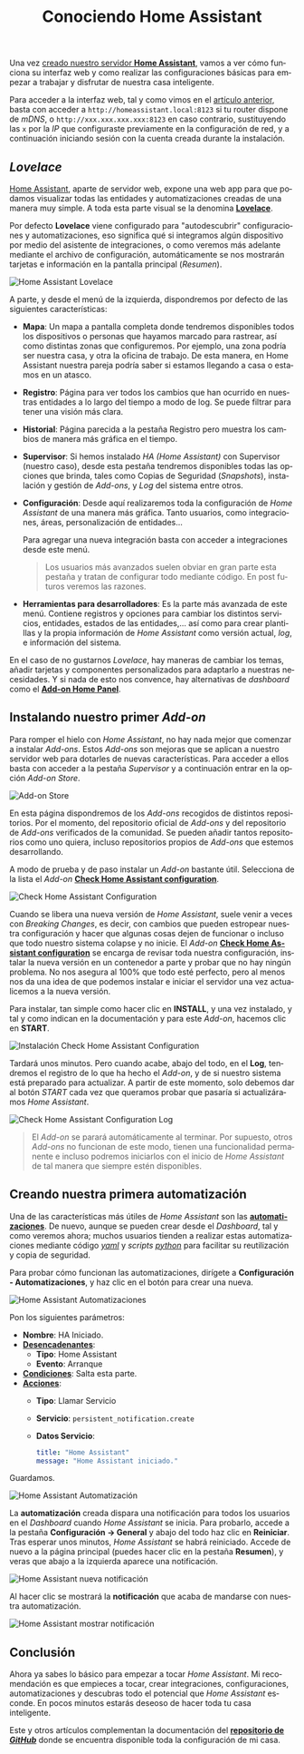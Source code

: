 ﻿---
title: "Conociendo Home Assistant"
header:
  image: /assets/posts/es/conociendo-home-assistant/header.jpg
tags: homeassistant hassio domotica
lang: es
ref: 13
permalink: /es/conociendo-home-assistant/
last_modified_at: 2020-08-31
---

Una vez [creado nuestro servidor **Home Assistant**](https://www.nocountryforgeeks.com/domotizando-nuestra-casa-con-home-assistant/), vamos a ver cómo funciona su interfaz web y como realizar las configuraciones básicas para empezar a trabajar y disfrutar de nuestra casa inteligente.

Para acceder a la interfaz web, tal y como vimos en el [artículo anterior](https://www.nocountryforgeeks.com/domotizando-nuestra-casa-con-home-assistant/), basta con acceder a `http://homeassistant.local:8123` si tu router dispone de *mDNS*, o `http://xxx.xxx.xxx.xxx:8123` en caso contrario, sustituyendo las `x` por la *IP* que configuraste previamente en la configuración de red, y a continuación iniciando sesión con la cuenta creada durante la instalación.

## *Lovelace*

[Home Assistant](https://www.home-assistant.io/), aparte de servidor web, expone una web app para que podamos visualizar todas las entidades y automatizaciones creadas de una manera muy simple. A toda esta parte visual se la denomina [**Lovelace**](https://www.home-assistant.io/lovelace/).

Por defecto **Lovelace** viene configurado para "autodescubrir" configuraciones y automatizaciones, eso significa qué si integramos algún dispositivo por medio del asistente de integraciones, o como veremos más adelante mediante el archivo de configuración, automáticamente se nos mostrarán tarjetas e información en la pantalla principal (*Resumen*).

![Home Assistant Lovelace](/assets/posts/es/conociendo-home-assistant/lovelace-dashboard.png)

A parte, y desde el menú de la izquierda, dispondremos por defecto de las siguientes características:

- **Mapa**: Un mapa a pantalla completa donde tendremos disponibles todos los dispositivos o personas que hayamos marcado para rastrear, así como distintas zonas que configuremos. Por ejemplo, una zona podría ser nuestra casa, y otra la oficina de trabajo. De esta manera, en Home Assistant nuestra pareja podría saber si estamos llegando a casa o estamos en un atasco.

- **Registro**: Página para ver todos los cambios que han ocurrido en nuestras entidades a lo largo del tiempo a modo de log. Se puede filtrar para tener una visión más clara.

- **Historial**: Página parecida a la pestaña Registro pero muestra los cambios de manera más gráfica en el tiempo.

- **Supervisor**: Si hemos instalado *HA (Home Assistant)* con Supervisor (nuestro caso), desde esta pestaña tendremos disponibles todas las opciones que brinda, tales como Copias de Seguridad (*Snapshots*), instalación y gestión de *Add-ons*, y *Log* del sistema entre otros.

- **Configuración**: Desde aquí realizaremos toda la configuración de *Home Assistant* de una manera más gráfica. Tanto usuarios, como integraciones, áreas, personalización de entidades...

    Para agregar una nueva integración basta con acceder a integraciones desde este menú.

    > Los usuarios más avanzados suelen obviar en gran parte esta pestaña y tratan de configurar todo mediante código. En post futuros veremos las razones.

- **Herramientas para desarrolladores**: Es la parte más avanzada de este menú. Contiene registros y opciones para cambiar los distintos servicios, entidades, estados de las entidades,... así como para crear plantillas y la propia información de *Home Assistant* como versión actual, *log*, e información del sistema.

En el caso de no gustarnos *Lovelace*, hay maneras de cambiar los temas, añadir tarjetas y componentes personalizados para adaptarlo a nuestras necesidades. Y si nada de esto nos convence, hay alternativas de *dashboard* como el [**Add-on Home Panel**](https://github.com/hassio-addons/addon-home-panel).

## Instalando nuestro primer *Add-on*

Para romper el hielo con *Home Assistant*, no hay nada mejor que comenzar a instalar *Add-ons*. Estos *Add-ons* son mejoras que se aplican a nuestro servidor web para dotarles de nuevas características. Para acceder a ellos basta con acceder a la pestaña *Supervisor* y a continuación entrar en la opción *Add-on Store*.

![Add-on Store](/assets/posts/es/conociendo-home-assistant/hassio-addon-store.png)

En esta página dispondremos de los *Add-ons* recogidos de distintos repositorios. Por el momento, del repositorio oficial de *Add-ons* y del repositorio de *Add-ons* verificados de la comunidad. Se pueden añadir tantos repositorios como uno quiera, incluso repositorios propios de *Add-ons* que estemos desarrollando.

A modo de prueba y de paso instalar un *Add-on* bastante útil. Selecciona de la lista el *Add-on* [**Check Home Assistant configuration**](https://github.com/home-assistant/hassio-addons/tree/master/check_config).

![Check Home Assistant Configuration](/assets/posts/es/conociendo-home-assistant/official-addons.png)

Cuando se libera una nueva versión de *Home Assistant*, suele venir a veces con *Breaking Changes*, es decir, con cambios que pueden estropear nuestra configuración y hacer que algunas cosas dejen de funcionar o incluso que todo nuestro sistema colapse y no inicie. El *Add-on* [**Check Home Assistant configuration**](https://github.com/home-assistant/hassio-addons/tree/master/check_config) se encarga de revisar toda nuestra configuración, instalar la nueva versión en un contenedor a parte y probar que no hay ningún problema. No nos asegura al 100% que todo esté perfecto, pero al menos nos da una idea de que podemos instalar e iniciar el servidor una vez actualicemos a la nueva versión.

Para instalar, tan simple como hacer clic en **INSTALL**, y una vez instalado, y tal y como indican en la documentación y para este *Add-on*, hacemos clic en **START**.

![Instalación Check Home Assistant Configuration](/assets/posts/es/conociendo-home-assistant/check-home-assistant-configuration-addon.png)

Tardará unos minutos. Pero cuando acabe, abajo del todo, en el **Log**, tendremos el registro de lo que ha hecho el *Add-on*, y de si nuestro sistema está preparado para actualizar. A partir de este momento, solo debemos dar al botón *START* cada vez que queramos probar que pasaría si actualizáramos *Home Assistant*.

![Check Home Assistant Configuration Log](/assets/posts/es/conociendo-home-assistant/check-home-assistant-configuration-log.png)

> El *Add-on* se parará automáticamente al terminar. Por supuesto, otros *Add-ons* no funcionan de este modo, tienen una funcionalidad permanente e incluso podremos iniciarlos con el inicio de *Home Assistant* de tal manera que siempre estén disponibles.

## Creando nuestra primera automatización

Una de las características más útiles de *Home Assistant* son las [**automatizaciones**](https://www.home-assistant.io/getting-started/automation/). De nuevo, aunque se pueden crear desde el *Dashboard*, tal y como veremos ahora; muchos usuarios tienden a realizar estas automatizaciones mediante código [*yaml*](https://yaml.org/) y *scripts* [*python*](https://www.python.org/) para facilitar su reutilización y copia de seguridad.

Para probar cómo funcionan las automatizaciones, dirígete a **Configuración - Automatizaciones**, y haz clic en el botón para crear una nueva.

![Home Assistant Automatizaciones](/assets/posts/es/conociendo-home-assistant/automatizacion.png)

Pon los siguientes parámetros:

- **Nombre**: HA Iniciado.
- [**Desencadenantes**](https://www.home-assistant.io/docs/automation/trigger/):
  - **Tipo**: Home Assistant
  - **Evento**: Arranque
- [**Condiciones**](https://www.home-assistant.io/docs/automation/condition/): Salta esta parte.
- [**Acciones**](https://www.home-assistant.io/docs/automation/action/):
  - **Tipo**: Llamar Servicio
  - **Servicio**: `persistent_notification.create`
  - **Datos Servicio**:

    ```yaml
    title: "Home Assistant"
    message: "Home Assistant iniciado."
    ```

Guardamos.

![Home Assistant Automatización](/assets/posts/es/conociendo-home-assistant/nueva-automatizacion.png)

La **automatización** creada dispara una notificación para todos los usuarios en el *Dashboard* cuando *Home Assistant* se inicia. Para probarlo, accede a la pestaña **Configuración -> General** y abajo del todo haz clic en **Reiniciar**. Tras esperar unos minutos, *Home Assistant* se habrá reiniciado. Accede de nuevo a la página principal (puedes hacer clic en la pestaña **Resumen**), y veras que abajo a la izquierda aparece una notificación.

![Home Assistant nueva notificación](/assets/posts/es/conociendo-home-assistant/nueva-notificacion.png)

Al hacer clic se mostrará la **notificación** que acaba de mandarse con nuestra automatización.

![Home Assistant mostrar notificación](/assets/posts/es/conociendo-home-assistant/notificacion.png)

## Conclusión

Ahora ya sabes lo básico para empezar a tocar *Home Assistant*. Mi recomendación es que empieces a tocar, crear integraciones, configuraciones, automatizaciones y descubras todo el potencial que *Home Assistant* esconde. En pocos minutos estarás deseoso de hacer toda tu casa inteligente.

Este y otros artículos complementan la documentación del [**repositorio de *GitHub***](https://github.com/danimart1991/home-assistant-config) donde se encuentra disponible toda la configuración de mi casa.
